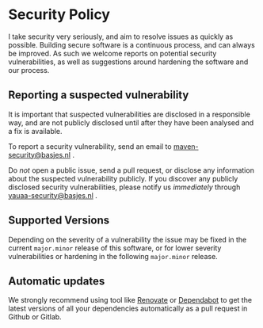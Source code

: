 # Security Policy

I take security very seriously, and aim to resolve issues as quickly as possible. Building secure
software is a continuous process, and can always be improved. As such we welcome reports on potential security
vulnerabilities, as well as suggestions around hardening the software and our process.

## Reporting a suspected vulnerability

It is important that suspected vulnerabilities are disclosed in a responsible way, and are not publicly disclosed until
after they have been analysed and a fix is available.

To report a security vulnerability, send an email to maven-security@basjes.nl .

Do *not* open a public issue, send a pull request, or disclose any information about the suspected vulnerability publicly.
If you discover any publicly disclosed security vulnerabilities, please notify us *immediately* through
yauaa-security@basjes.nl .

## Supported Versions

Depending on the severity of a vulnerability the issue may be fixed in the current `major.minor` release of this software, or
for lower severity vulnerabilities or hardening in the following `major.minor` release.

## Automatic updates

We strongly recommend using tool like [Renovate](https://renovatebot.com) or [Dependabot](https://github.com/dependabot) to get the latest versions of all your dependencies automatically as a pull request in Github or Gitlab.
